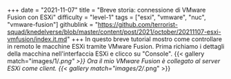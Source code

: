+++
date = "2021-11-07"
title = "Breve storia: connessione di VMware Fusion con ESXi"
difficulty = "level-1"
tags = ["esxi", "vmware", "nuc", "vmware-fusion"]
githublink = "https://github.com/terrorist-squad/knedelverse/blob/master/content/post/2021/october/20211107-esxi-vmfusion/index.it.md"
+++
In questo breve tutorial mostro come controllare in remoto le macchine ESXi tramite VMware Fusion. Prima richiamo i dettagli della macchina nell'interfaccia ESXi e clicco su "Console".
{{< gallery match="images/1/*.png" >}}
Ora il mio VMware Fusion è collegato al server ESXi come client.
{{< gallery match="images/2/*.png" >}}

